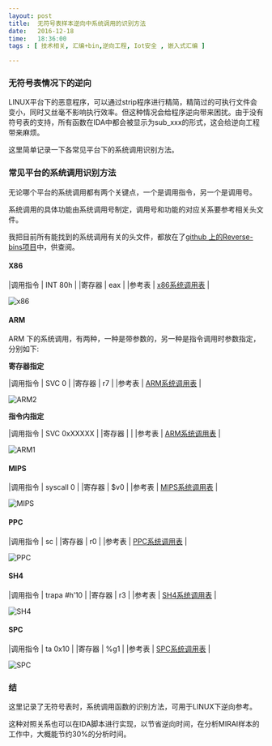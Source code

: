 ```yaml
--- 
layout: post
title:  无符号表样本逆向中系统调用的识别方法
date:   2016-12-18
time:   18:36:00
tags : [ 技术相关, 汇编+bin,逆向工程, Iot安全 , 嵌入式汇编 ]

---
```


### 无符号表情况下的逆向

LINUX平台下的恶意程序，可以通过strip程序进行精简，精简过的可执行文件会变小，同时又丝毫不影响执行效率。但这种情况会给程序逆向带来困扰。由于没有符号表的支持，所有函数在IDA中都会被显示为sub_xxx的形式，这会给逆向工程带来麻烦。

这里简单记录一下各常见平台下的系统调用识别方法。


### 常见平台的系统调用识别方法

无论哪个平台的系统调用都有两个关键点，一个是调用指令，另一个是调用号。

系统调用的具体功能由系统调用号制定，调用号和功能的对应关系要参考相关头文件。

我把目前所有能找到的系统调用有关的头文件，都放在了[github 上的Reverse-bins项目](https://github.com/rootkiter/Reverse-bins/tree/master/syscall_header)中，供查阅。

#### X86


|调用指令 |  INT 80h |
|寄存器  | eax |
|参考表  | [x86系统调用表](https://github.com/rootkiter/Reverse-bins/blob/master/syscall_header/i586_unistd_32.h) |


![x86](http://rootkiter.com/images/2016_12_18_18_03/1.png)

#### ARM

ARM 下的系统调用，有两种，一种是带参数的，另一种是指令调用时参数指定，分别如下:

**寄存器指定**

|调用指令 |  SVC 0 |
|寄存器  | r7 |
|参考表  | [ARM系统调用表](https://github.com/rootkiter/Reverse-bins/blob/master/syscall_header/armv5l_unistd.h) |


![ARM2](http://rootkiter.com/images/2016_12_18_18_03/3.png)

**指令内指定** 

|调用指令 |  SVC 0xXXXXX |
|寄存器  |  |
|参考表  | [ARM系统调用表](https://github.com/rootkiter/Reverse-bins/blob/master/syscall_header/armv5l_unistd.h) |

![ARM1](http://rootkiter.com/images/2016_12_18_18_03/2.png)

#### MIPS

|调用指令 |  syscall 0 |
|寄存器  | $v0 |
|参考表  | [MIPS系统调用表](https://github.com/rootkiter/Reverse-bins/blob/master/syscall_header/mips_unistd.h) |


![MIPS](http://rootkiter.com/images/2016_12_18_18_03/4.png)

#### PPC

|调用指令 |  sc |
|寄存器  | r0 |
|参考表  | [PPC系统调用表](https://github.com/rootkiter/Reverse-bins/blob/master/syscall_header/powerpc-440fp_unistd.h) |


![PPC](http://rootkiter.com/images/2016_12_18_18_03/5.png)

#### SH4

|调用指令 |  trapa #h’10 |
|寄存器  | r3 |
|参考表  | [SH4系统调用表](https://github.com/rootkiter/Reverse-bins/blob/master/syscall_header/sh4_unistd_32.h) |


![SH4](http://rootkiter.com/images/2016_12_18_18_03/6.png)

#### SPC

|调用指令 |  ta 0x10 |
|寄存器  | %g1 |
|参考表  | [SPC系统调用表](https://github.com/rootkiter/Reverse-bins/blob/master/syscall_header/sparc_unistd.h) |


![SPC](http://rootkiter.com/images/2016_12_18_18_03/7.png)

### 结

这里记录了无符号表时，系统调用函数的识别方法，可用于LINUX下逆向参考。

这种对照关系也可以在IDA脚本进行实现，以节省逆向时间，在分析MIRAI样本的工作中，大概能节约30%的分析时间。